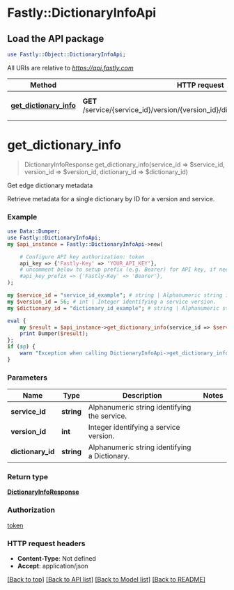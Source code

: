 # Fastly::DictionaryInfoApi

## Load the API package
```perl
use Fastly::Object::DictionaryInfoApi;
```

All URIs are relative to *https://api.fastly.com*

Method | HTTP request | Description
------------- | ------------- | -------------
[**get_dictionary_info**](DictionaryInfoApi.md#get_dictionary_info) | **GET** /service/{service_id}/version/{version_id}/dictionary/{dictionary_id}/info | Get edge dictionary metadata


# **get_dictionary_info**
> DictionaryInfoResponse get_dictionary_info(service_id => $service_id, version_id => $version_id, dictionary_id => $dictionary_id)

Get edge dictionary metadata

Retrieve metadata for a single dictionary by ID for a version and service.

### Example
```perl
use Data::Dumper;
use Fastly::DictionaryInfoApi;
my $api_instance = Fastly::DictionaryInfoApi->new(

    # Configure API key authorization: token
    api_key => {'Fastly-Key' => 'YOUR_API_KEY'},
    # uncomment below to setup prefix (e.g. Bearer) for API key, if needed
    #api_key_prefix => {'Fastly-Key' => 'Bearer'},
);

my $service_id = "service_id_example"; # string | Alphanumeric string identifying the service.
my $version_id = 56; # int | Integer identifying a service version.
my $dictionary_id = "dictionary_id_example"; # string | Alphanumeric string identifying a Dictionary.

eval {
    my $result = $api_instance->get_dictionary_info(service_id => $service_id, version_id => $version_id, dictionary_id => $dictionary_id);
    print Dumper($result);
};
if ($@) {
    warn "Exception when calling DictionaryInfoApi->get_dictionary_info: $@\n";
}
```

### Parameters

Name | Type | Description  | Notes
------------- | ------------- | ------------- | -------------
 **service_id** | **string**| Alphanumeric string identifying the service. | 
 **version_id** | **int**| Integer identifying a service version. | 
 **dictionary_id** | **string**| Alphanumeric string identifying a Dictionary. | 

### Return type

[**DictionaryInfoResponse**](DictionaryInfoResponse.md)

### Authorization

[token](../README.md#token)

### HTTP request headers

 - **Content-Type**: Not defined
 - **Accept**: application/json

[[Back to top]](#) [[Back to API list]](../README.md#documentation-for-api-endpoints) [[Back to Model list]](../README.md#documentation-for-models) [[Back to README]](../README.md)

